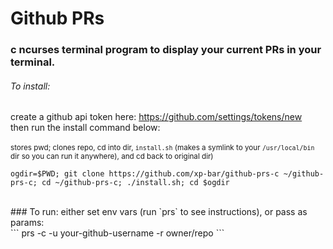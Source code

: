# Github PRs
### c ncurses terminal program to display your current PRs in your terminal.

###### To install:
create a github api token here: https://github.com/settings/tokens/new<br>
then run the install command below:<br>
<br>
<sub>
stores pwd; clones repo, cd into dir, `install.sh` (makes a symlink to your `/usr/local/bin` dir so you can run it anywhere), and cd back to original dir)
</sub>
<br>
```
ogdir=$PWD; git clone https://github.com/xp-bar/github-prs-c ~/github-prs-c; cd ~/github-prs-c; ./install.sh; cd $ogdir
```
<br>
### To run:
either set env vars (run `prs` to see instructions), or pass as params:
<br>
```
prs -c -u your-github-username -r owner/repo
```
<br>
